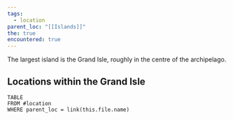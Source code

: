 ```yaml
---
tags:
  - location
parent_loc: "[[Islands]]"
the: true
encountered: true
---
```


The largest island is the Grand Isle, roughly in the centre of the archipelago.
## Locations within the Grand Isle
```dataview
TABLE
FROM #location
WHERE parent_loc = link(this.file.name)
```

